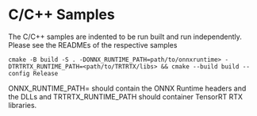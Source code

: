 # C/C++ Samples

The C/C++ samples are indented to be run built and run independently.
Please see the READMEs of the respective samples


`cmake -B build -S . -DONNX_RUNTIME_PATH=path/to/onnxruntime> -DTRTRTX_RUNTIME_PATH=<path/to/TRTRTX/libs> && cmake --build build --config Release`

ONNX_RUNTIME_PATH= should contain the ONNX Runtime headers and the DLLs and TRTRTX_RUNTIME_PATH should container TensorRT RTX libraries.
